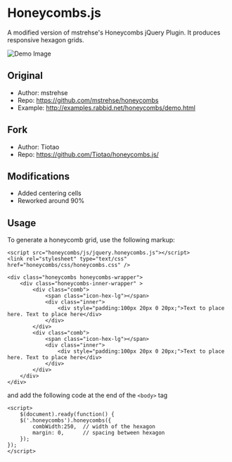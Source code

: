 Honeycombs.js
========================

A modified version of mstrehse's Honeycombs jQuery Plugin. It produces responsive hexagon grids.

![Demo Image](https://raw.githubusercontent.com/Tiotao/honeycombs/master/demo.png)

## Original

- Author: mstrehse
- Repo: https://github.com/mstrehse/honeycombs
- Example: http://examples.rabbid.net/honeycombs/demo.html

## Fork

- Author: Tiotao
- Repo: https://github.com/Tiotao/honeycombs.js/

## Modifications
- Added centering cells
- Reworked around 90%

## Usage
To generate a honeycomb grid, use the following markup:

```
<script src="honeycombs/js/jquery.honeycombs.js"></script>
<link rel="stylesheet" type="text/css" href="honeycombs/css/honeycombs.css" />

<div class="honeycombs honeycombs-wrapper">
    <div class="honeycombs-inner-wrapper" >
        <div class="comb">
            <span class="icon-hex-lg"></span>
            <div class="inner">
                <div style="padding:100px 20px 0 20px;">Text to place here. Text to place here</div>
            </div>
        </div>
        <div class="comb">
            <span class="icon-hex-lg"></span>
            <div class="inner">
                <div style="padding:100px 20px 0 20px;">Text to place here. Text to place here</div>
            </div>
        </div>
    </div>
</div>
```
and add the following code at the end of the `<body>` tag

```
<script>
	$(document).ready(function() {
	$('.honeycombs').honeycombs({
		combWidth:250,  // width of the hexagon
		margin: 0,		// spacing between hexagon
	});
});
</script>
```
